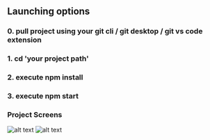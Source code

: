 ## Launching options

### 0. pull project using your git cli / git desktop / git vs code extension
### 1. cd 'your project path'
### 2. execute npm install
### 3. execute npm start

### Project Screens
![alt text](https://i.postimg.cc/0yJTr7Zg/Screenshot-257.png "Homepage")
![alt text](https://i.postimg.cc/fbc1fZ6B/Screenshot-258.png "Searchpage")
